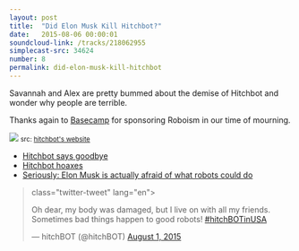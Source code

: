 ```yaml
---
layout: post
title:  "Did Elon Musk Kill Hitchbot?"
date:   2015-08-06 00:00:01
soundcloud-link: /tracks/218062955
simplecast-src: 34624
number: 8
permalink: did-elon-musk-kill-hitchbot
---
```


Savannah and Alex are pretty bummed about the demise of Hitchbot and wonder why people are terrible.

Thanks again to [Basecamp](https://basecamp.com/) for sponsoring Roboism in our time of mourning.

<img src="../img/08/bye-hitchbot.png">
<small class="img-src">src: <a href="http://m.hitchbot.me/">hitchbot's website</a></small>

- [Hitchbot says goodbye](http://m.hitchbot.me/)
- [Hitchbot hoaxes](http://paleofuture.gizmodo.com/heres-video-of-the-jerk-who-killed-hitchbot-1721797093)
- [Seriously: Elon Musk is actually afraid of what robots could do](http://www.washingtonpost.com/news/morning-mix/wp/2014/11/18/why-elon-musk-is-scared-of-killer-robots/)

> class="twitter-tweet" lang="en"><p lang="en" dir="ltr">Oh dear, my body was damaged, but I live on with all my friends. Sometimes bad things happen to good robots! <a href="https://twitter.com/hashtag/hitchBOTinUSA?src=hash">#hitchBOTinUSA</a></p>&mdash; hitchBOT (@hitchBOT) <a href="https://twitter.com/hitchBOT/status/627585836515749888">August 1, 2015</a>

<script async src="//platform.twitter.com/widgets.js" charset="utf-8"></script>
